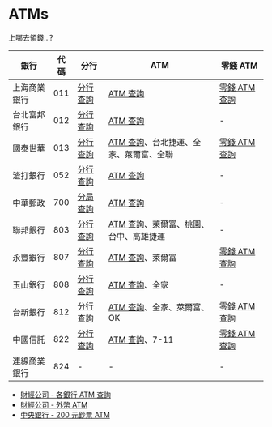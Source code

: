 # ATMs

上哪去領錢...?

| 銀行         | 代碼 | 分行                                                                                        | ATM                                                                                                            | 零錢 ATM                                                                                            |
| ------------ | ---- | ------------------------------------------------------------------------------------------- | -------------------------------------------------------------------------------------------------------------- | --------------------------------------------------------------------------------------------------- |
| 上海商業銀行 | 011  | [分行查詢](https://www.scsb.com.tw/content/about/about05_a.html)                            | [ATM 查詢](https://www.scsb.com.tw/content/about/about05_a.html)                                               | [零錢 ATM 查詢](https://www.scsb.com.tw/content/about/about05_a.html)                               |
| 台北富邦銀行 | 012  | [分行查詢](https://www.fubon.com/banking/locations/locations.htm)                           | [ATM 查詢](https://www.fubon.com/banking/locations/locations.htm)                                              | -                                                                                                   |
| 國泰世華     | 013  | [分行查詢](https://www.cathaybk.com.tw/cathaybk/personal/contact/locations/#branch)         | [ATM 查詢](https://www.cathaybk.com.tw/cathaybk/personal/contact/locations/#atm)、台北捷運、全家、萊爾富、全聯 | [零錢 ATM 查詢](https://www.cathaybk.com.tw/cathaybk/personal/contact/locations/#atm)               |
| 渣打銀行     | 052  | [分行查詢](https://service.standardchartered.com.tw/location_finder/branch_table/Index)     | [ATM 查詢](https://service.standardchartered.com.tw/location_finder/branch_table/Index)                        | -                                                                                                   |
| 中華郵政     | 700  | [分局查詢](https://www.post.gov.tw/post/internet/I_location/index.jsp?ID=190107)            | [ATM 查詢](https://www.post.gov.tw/post/internet/I_location/index.jsp?ID=190105)                               | -                                                                                                   |
| 聯邦銀行     | 803  | [分行查詢](https://web.ubot.com.tw/map/default.asp?C1=1)                                    | [ATM 查詢](https://web.ubot.com.tw/map/default.asp?C1=2)、萊爾富、桃園、台中、高雄捷運                         | -                                                                                                   |
| 永豐銀行     | 807  | [分行查詢](https://bank.sinopac.com/MMA8/CustomerService/BranchService/branch.html)         | [ATM 查詢](https://bank.sinopac.com/MMA8/CustomerService/BranchService/ATM.html)、萊爾富                       | [零錢 ATM 查詢](https://bank.sinopac.com/MMA8/CustomerService/BranchService/ATM.html)               |
| 玉山銀行     | 808  | [分行查詢](https://www.esunbank.com/zh-tw/about/locations/branch)                           | [ATM 查詢](https://www.esunbank.com/zh-tw/about/locations/atm)、全家                                           | -                                                                                                   |
| 台新銀行     | 812  | [分行查詢](https://www.taishinbank.com.tw/TSB/service-and-support/branch-finder/)           | [ATM 查詢](https://www.taishinbank.com.tw/TSB/service-and-support/atm-location/)、全家、萊爾富、OK             | [零錢 ATM 查詢](https://www.taishinbank.com.tw/TSB/service-and-support/atm-location/)               |
| 中國信託     | 822  | [分行查詢](https://www.ctbcbank.com/twrbo/zh_tw/index/h_locate_index/h_locate_inquiry.html) | [ATM 查詢](https://www.ctbcbank.com/twrbo/zh_tw/index/h_locate_index/h_ATMlocate_inquiry.html)、7-11           | [零錢 ATM 查詢](https://www.ctbcbank.com/twrbo/zh_tw/index/h_locate_index/h_VTMlocate_inquiry.html) |
| 連線商業銀行 | 824  | -                                                                                           | -                                                                                                              | -                                                                                                   |

- [財經公司 - 各銀行 ATM 查詢](https://www.fisc.com.tw/TC/Service?Caid=1f29cc1c-8e5a-4b58-8c2b-869bac580f5c&CaStyleId=14#1)
- [財經公司 - 外幣 ATM](https://www.fisc.com.tw/TC/Download/atmfc.pdf)
- [中央銀行 - 200 元鈔票 ATM](https://www.cbc.gov.tw/public/Attachment/34216221871.pdf)
